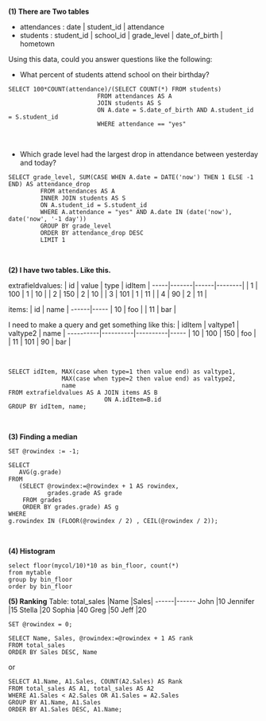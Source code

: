 **(1) There are Two tables**
- attendances : date | student_id | attendance
- students : student_id | school_id | grade_level | date_of_birth | hometown

Using this data, could you answer questions like the following:

- What percent of students attend school on their birthday?
```
SELECT 100*COUNT(attendance)/(SELECT COUNT(*) FROM students) 
                         FROM attendances AS A
                         JOIN students AS S
                         ON A.date = S.date_of_birth AND A.student_id = S.student_id
                         WHERE attendance == "yes"
```
<br/>

- Which grade level had the largest drop in attendance between yesterday and today?
```
SELECT grade_level, SUM(CASE WHEN A.date = DATE('now') THEN 1 ELSE -1 END) AS attendance_drop
         FROM attendances AS A
         INNER JOIN students AS S
         ON A.student_id = S.student_id 
         WHERE A.attendance = "yes" AND A.date IN (date('now'), date('now', '-1 day'))
         GROUP BY grade_level
         ORDER BY attendance_drop DESC
         LIMIT 1
```

<br/>

**(2) I have two tables. Like this.**

extrafieldvalues:
| id | value | type | idItem |
-----|-------|------|--------|
| 1  | 100   | 1    | 10     |
| 2  | 150   | 2    | 10     |
| 3  | 101   | 1    | 11     |
| 4  | 90    | 2    | 11     |

items:
| id  | name |
------|-----
| 10  | foo  |
| 11  | bar  |


I need to make a query and get something like this:
| idItem  | valtype1 | valtype2 | name |
----------|----------|----------|-----
| 10      | 100      | 150      | foo  |
| 11      | 101      | 90       | bar  |

<br/>

```
SELECT idItem, MAX(case when type=1 then value end) as valtype1,
               MAX(case when type=2 then value end) as valtype2,
               name
FROM extrafieldvalues AS A JOIN items AS B 
                           ON A.idItem=B.id
GROUP BY idItem, name;
```
<br/>

**(3) Finding a median**
```
SET @rowindex := -1;
 
SELECT
   AVG(g.grade)
FROM
   (SELECT @rowindex:=@rowindex + 1 AS rowindex,
           grades.grade AS grade
    FROM grades
    ORDER BY grades.grade) AS g
WHERE
g.rowindex IN (FLOOR(@rowindex / 2) , CEIL(@rowindex / 2));
```
<br/>

**(4) Histogram**
```
select floor(mycol/10)*10 as bin_floor, count(*)
from mytable
group by bin_floor
order by bin_floor
```

**(5) Ranking**
Table: total_sales
|Name	|Sales|
------|------
John	|10
Jennifer	|15
Stella	|20
Sophia	|40
Greg	|50
Jeff	|20

```
SET @rowindex = 0;
 
SELECT Name, Sales, @rowindex:=@rowindex + 1 AS rank
FROM total_sales
ORDER BY Sales DESC, Name
```
or
```
SELECT A1.Name, A1.Sales, COUNT(A2.Sales) AS Rank
FROM total_sales AS A1, total_sales AS A2
WHERE A1.Sales < A2.Sales OR A1.Sales = A2.Sales
GROUP BY A1.Name, A1.Sales
ORDER BY A1.Sales DESC, A1.Name;
```
